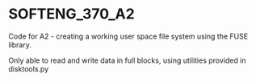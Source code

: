 # SOFTENG_370_A2
Code for A2 - creating a working user space file system using the FUSE library. 

Only able to read and write data in full blocks, using utilities provided in disktools.py
